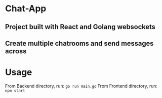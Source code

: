 # Chat-App
## Project built with React and Golang websockets
## Create multiple chatrooms and send messages across
# Usage
From Backend directory, run: ```go run main.go```
From Frontend directory, run: ```npm start``` 
